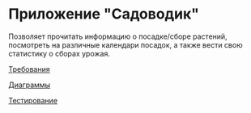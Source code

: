 # Приложение "Садоводик"
Позволяет прочитать информацию о посадке/сборе растений, посмотреть на различные календари посадок, а также вести свою статистику о сборах урожая. 

[Требования](https://github.com/BaTyANl/GardenerApp/blob/main/docs/SRS.md)

[Диаграммы](https://github.com/BaTyANl/GardenerApp/tree/main/diagrams)

[Тестирование](https://github.com/BaTyANl/GardenerApp/tree/main/tests)
